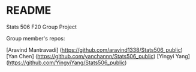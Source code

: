 # README
Stats 506 F20 Group Project


Group member's repos:

[Aravind Mantravadi] (https://github.com/aravind1338/Stats506_public)
[Yan Chen] (https://github.com/yanchannn/Stats506_public)
[Yingyi Yang] (https://github.com/YingyiYang/Stats506_public)
